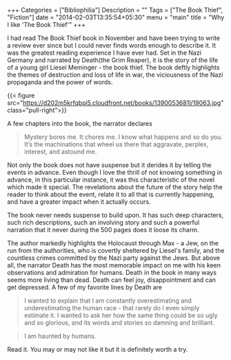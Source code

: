 +++
Categories = ["Bibliophilia"]
Description = ""
Tags = ["The Book Thief", "Fiction"]
date = "2014-02-03T13:35:54+05:30"
menu = "main"
title = "Why I like 'The Book Thief'"
+++

I had read The Book Thief book in November and have been trying to write a review ever since but I could never finds words enough to describe it. It was the greatest reading experience I have ever had. Set in the Nazi Germany and narrated by Death(the Grim Reaper), it is the story of the life of a young girl Liesel Meminger - the book thief. The book deftly highlights the themes of destruction and loss of life in war, the viciousness of the Nazi propaganda and the power of words.

{{< figure src="https://d202m5krfqbpi5.cloudfront.net/books/1390053681l/19063.jpg" class="pull-right">}}

A few chapters into the book, the narrator declares  

> Mystery bores me. It chores me. I know what happens and so do you. It’s the machinations that wheel us there that aggravate, perplex, interest, and astound me.

Not only the book does not have suspense but it derides it by telling the events in advance. Even though I love the thrill of not knowing something in advance, in this particular instance, it was this characteristic of the novel which made it special. The revelations about the future of the story help the reader to think about the event, relate it to all that is currently happening, and have a greater impact when it actually occurs.

The book never needs suspense to build upon. It has such deep characters, such rich descriptions, such an involving story and such a powerful narration that it never during the 500 pages does it loose its charm.

The author markedly highlights the Holocaust through Max - a Jew, on the run from the authorities, who is covertly sheltered by Liesel's family, and the countless crimes committed by the Nazi party against the Jews. But above all, the narrator Death has the most memorable impact on me with his keen observations and admiration for humans. Death in the book in many ways seems more living than dead. Death can feel joy, disappointment and can get depressed. A few of my favorite lines by Death are

> I wanted to explain that I am constantly overestimating and underestimating the human race - that rarely do I even simply estimate it. I wanted to ask her how the same thing could be so ugly and so glorious, and its words and stories so damning and brilliant.

> I am haunted by humans.

Read it. You may or may not like it but it is definitely worth a try.